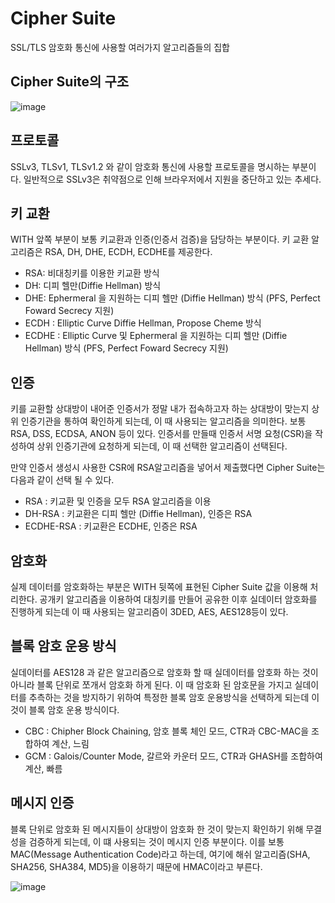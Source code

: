# Cipher Suite

SSL/TLS 암호화 통신에 사용할 여러가지 알고리즘들의 집합

## Cipher Suite의 구조

![image](https://user-images.githubusercontent.com/66311161/181185556-0f761291-d15a-4da0-8e9e-67ec606ded4e.png)


## 프로토콜

SSLv3, TLSv1, TLSv1.2 와 같이 암호화 통신에 사용할 프로토콜을 명시하는 부분이다. 일반적으로 SSLv3은 취약점으로 인해 브라우저에서 지원을 중단하고 있는 추세다.

## 키 교환

WITH 앞쪽 부분이 보통 키교환과 인증(인증서 검증)을 담당하는 부분이다. 키 교환 알고리즘은 RSA, DH, DHE, ECDH, ECDHE를 제공한다.

- RSA: 비대칭키를 이용한 키교환 방식
- DH: 디피 헬만(Diffie Hellman) 방식
- DHE: Ephermeral 을 지원하는 디피 헬만 (Diffie Hellman) 방식 (PFS, Perfect Foward Secrecy  지원)
- ECDH : Elliptic Curve Diffie Hellman, Propose Cheme 방식
- ECDHE : Elliptic Curve 및 Ephermeral 을 지원하는 디피 헬만 (Diffie Hellman) 방식 (PFS, Perfect Foward Secrecy  지원)

## 인증

키를 교환할 상대방이 내어준 인증서가 정말 내가 접속하고자 하는 상대방이 맞는지 상위 인증기관을 통하여 확인하게 되는데, 이 때 사용되는 알고리즘을 의미한다. 보통 RSA, DSS, ECDSA, ANON 등이 있다. 인증서를 만들때 인증서 서명 요청(CSR)을 작성하여 상위 인증기관에 요청하게 되는데, 이 때 선택한 알고리즘이 선택된다.

만약 인증서 생성시 사용한 CSR에 RSA알고리즘을 넣어서 제출했다면 Cipher Suite는 다음과 같이 선택 될 수 있다. 

- RSA : 키교환 및 인증을 모두 RSA 알고리즘을 이용
- DH-RSA : 키교환은 디피 헬만 (Diffie Hellman), 인증은 RSA
- ECDHE-RSA : 키교환은 ECDHE, 인증은 RSA

## 암호화

실제 데이터를 암호화하는 부분은 WITH 뒷쪽에 표현된 Cipher Suite 값을 이용해 처리한다. 공개키 알고리즘을 이용하여 대칭키를 만들어 공유한 이후 실데이터 암호화를 진행하게 되는데 이 때 사용되는 알고리즘이 3DED, AES, AES128등이 있다.

## 블록 암호 운용 방식

실데이터를 AES128 과 같은 알고리즘으로 암호화 할 때 실데이터를 암호화 하는 것이 아니라 블록 단위로 쪼개서 암호화 하게 된다. 이 때 암호화 된 암호문을 가지고 실데이터를 추측하는 것을 방지하기 위하여 특정한 블록 암호 운용방식을 선택하게 되는데 이것이 블록 암호 운용 방식이다. 

- CBC : Chipher Block Chaining, 암호 블록 체인 모드, CTR과 CBC-MAC을 조합하여 계산, 느림
- GCM : Galois/Counter Mode, 갈르와 카운터 모드, CTR과 GHASH를 조합하여 계산, 빠름

## 메시지 인증

블록 단위로 암호화 된 메시지들이 상대방이 암호화 한 것이 맞는지 확인하기 위해 무결성을 검증하게 되는데, 이 떄 사용되는 것이 메시지 인증 부분이다. 이를 보통 MAC(Message Authentication Code)라고 하는데, 여기에 해쉬 알고리즘(SHA, SHA256, SHA384, MD5)을 이용하기 때문에 HMAC이라고 부른다.

![image](https://user-images.githubusercontent.com/66311161/181185596-86566863-de78-4ea7-818e-bbe7feacba54.png)


